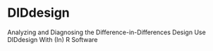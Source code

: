 # DIDdesign
Analyzing and Diagnosing the Difference-in-Differences Design Use DIDdesign With (In) R Software
